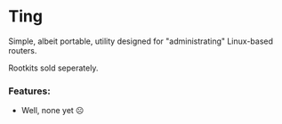 # Ting

Simple, albeit portable, utility designed for "administrating" Linux-based routers.

Rootkits sold seperately.

### Features:

 - Well, none yet ☹
